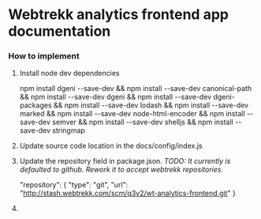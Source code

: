 # Webtrekk analytics frontend app documentation

### How to implement

1. Install node dev dependencies

    npm install dgeni --save-dev && npm install --save-dev canonical-path && npm install --save-dev dgeni && npm install --save-dev dgeni-packages && npm install --save-dev lodash && npm install --save-dev marked && npm install --save-dev node-html-encoder && npm install --save-dev semver && npm install --save-dev shelljs && npm install --save-dev stringmap
    
2. Update source code location in the docs/config/index.js
3. Update the repository field in package.json. *TODO: It currently is defaulted to github. Rework it to accept webtrekk repositories.*

    "repository": {
        "type": "git",
        "url": "http://stash.webtrekk.com/scm/q3v2/wt-analytics-frontend.git"
    }

4. 